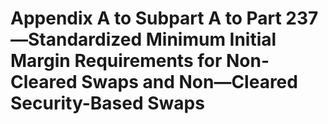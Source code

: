 # Appendix A to Subpart A to Part 237—Standardized Minimum Initial Margin Requirements for Non-Cleared Swaps and Non—Cleared Security-Based Swaps



